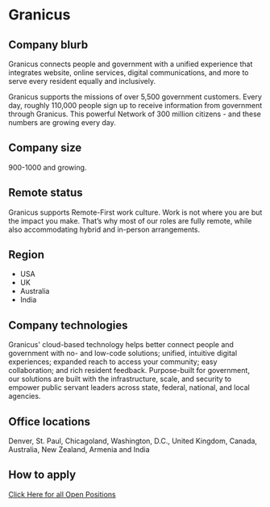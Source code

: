 # Granicus

## Company blurb

Granicus connects people and government with a unified experience that integrates website, online services, digital communications, and more to serve every resident equally and inclusively.

Granicus supports the missions of over 5,500 government customers. Every day, roughly 110,000 people sign up to receive information from government through Granicus. This powerful Network of 300 million citizens - and these numbers are growing every day.

## Company size

900-1000 and growing.

## Remote status

Granicus supports Remote-First work culture. Work is not where you are but the impact you make. That’s why most of our roles are fully remote, while also accommodating hybrid and in-person arrangements.

## Region

* USA
* UK
* Australia
* India

## Company technologies

Granicus' cloud-based technology helps better connect people and government with no- and low-code solutions; unified, intuitive digital experiences; expanded reach to access your community; easy collaboration; and rich resident feedback. Purpose-built for government, our solutions are built with the infrastructure, scale, and security to empower public servant leaders across state, federal, national, and local agencies.

## Office locations

Denver, St. Paul, Chicagoland, Washington, D.C., United Kingdom, Canada, Australia, New Zealand, Armenia and India

## How to apply

[Click Here for all Open Positions](https://granicus.com/careers/)